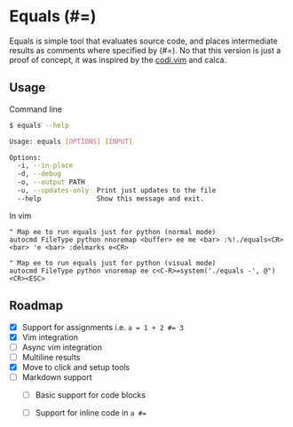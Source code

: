 # Equals (#=)

Equals is simple tool that evaluates source code, and places intermediate results as comments where specified by (#=). No that this version is just a proof of concept, it was inspired by the [codi.vim](https://github.com/metakirby5/codi.vim) and calca.


## Usage

Command line

```sh
$ equals --help

Usage: equals [OPTIONS] [INPUT]

Options:
  -i, --in-place
  -d, --debug
  -o, --output PATH
  -u, --updates-only  Print just updates to the file
  --help              Show this message and exit.

```

In vim

```vim
" Map ee to run equals just for python (normal mode)
autocmd FileType python nnoremap <buffer> ee me <bar> :%!./equals<CR> <bar> 'e <bar> :delmarks e<CR>

" Map ee to run equals just for python (visual mode)
autocmd FileType python vnoremap ee c<C-R>=system('./equals -', @")<CR><ESC>
```

## Roadmap

 - [x] Support for assignments i.e. `a = 1 + 2 #= 3`
 - [x] Vim integration
 - [ ] Async vim integration
 - [ ] Multiline results
 - [x] Move to click and setup tools
 - [ ] Markdown support
   - [ ] Basic support for code blocks
   - [ ] Support for inline code in `a #=`








